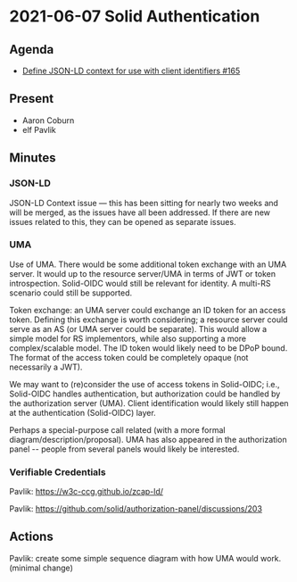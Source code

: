 # 2021-06-07 Solid Authentication

## Agenda

* [Define JSON-LD context for use with client identifiers #165](https://github.com/solid/authentication-panel/pull/165)

## Present

* Aaron Coburn
* elf Pavlik

## Minutes

### JSON-LD

JSON-LD Context issue — this has been sitting for nearly two weeks and will be merged, as the issues have all been addressed. If there are new issues related to this, they can be opened as separate issues.

### UMA

Use of UMA. There would be some additional token exchange with an UMA server. It would up to the resource server/UMA in terms of JWT or token introspection. Solid-OIDC would still be relevant for identity. A multi-RS scenario could still be supported.

Token exchange: an UMA server could exchange an ID token for an access token. Defining this exchange is worth considering; a resource server could serve as an AS (or UMA server could be separate).  This would allow a simple model for RS implementors, while also supporting a more complex/scalable model. The ID token would likely need to be DPoP bound. The format of the access token could be completely opaque (not necessarily a JWT).

We may want to (re)consider the use of access tokens in Solid-OIDC; i.e., Solid-OIDC handles authentication, but authorization could be handled by the authorization server (UMA). Client identification would likely still happen at the authentication (Solid-OIDC) layer.

Perhaps a special-purpose call related (with a more formal diagram/description/proposal). UMA has also appeared in the authorization panel -- people from several panels would likely be interested.

### Verifiable Credentials

Pavlik: https://w3c-ccg.github.io/zcap-ld/

Pavlik: https://github.com/solid/authorization-panel/discussions/203


## Actions

Pavlik: create some simple sequence diagram with how UMA would work. (minimal change)
